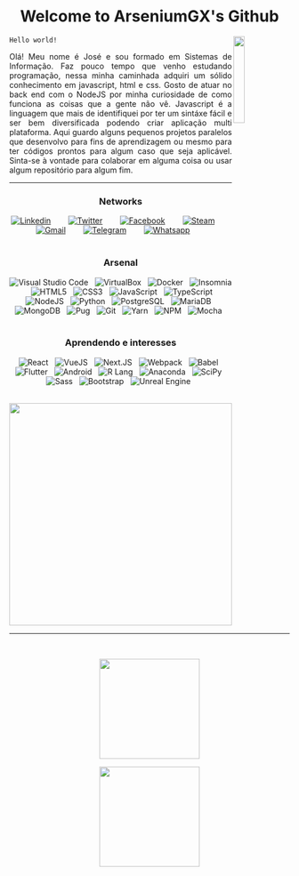 <!--a href="#"><p align="center"><img width="48px" src="https://avatars.githubusercontent.com/u/9919?v=4" alt="Github" /></p></a-->
<h1 align="center">Welcome to ArseniumGX's Github </h1>
<img align="right" width="20%" src="https://media.giphy.com/media/CEHtFH3rJ6xdhBUKIT/giphy.gif"/>

<code>Hello world!</code>

<p align="justify">
   Olá!
   Meu nome é José e sou formado em Sistemas de Informação. Faz pouco tempo que venho estudando programação, nessa minha caminhada adquiri um sólido conhecimento em javascript, html e css. Gosto de atuar no back end com o NodeJS por minha curiosidade de como funciona as coisas que a gente não vê. Javascript é a linguagem que mais de identifiquei por ter um sintáxe fácil e ser bem diversificada podendo criar aplicação multi plataforma. Aqui guardo alguns pequenos projetos paralelos que desenvolvo para fins de aprendizagem ou mesmo para ter códigos prontos para algum caso que seja aplicável. Sinta-se à vontade para colaborar em alguma coisa ou usar algum repositório para algum fim.
</p>

---

<h3 align="center">Networks</h3>

<div align="center">
   <a href="https://www.linkedin.com/in/arseniumgx" target="blank"><img src="https://img.shields.io/badge/Linkedin-0A66C2?style=social&logo=linkedin&logoColor=0A66C2" alt="Linkedin" /></a> &nbsp;&nbsp;&nbsp;&nbsp;&nbsp;&nbsp;
   <a href="https://twitter.com/arseniumgx" target="blank"><img src="https://img.shields.io/badge/Twitter-1DA1F2?style=social&logo=twitter&logoColor=1DA1F2" alt="Twitter" /></a> &nbsp;&nbsp;&nbsp;&nbsp;&nbsp;&nbsp;
   <a href="https://www.facebook.com/arseniumgx" target="blank"><img src="https://img.shields.io/badge/Facebook-1877F2?style=social&logo=facebook&logoColor=1877F2" alt="Facebook" /></a> &nbsp;&nbsp;&nbsp;&nbsp;&nbsp;&nbsp;
   <a href="https://steamcommunity.com/profiles/76561198144096375/" target="blank"><img src="https://img.shields.io/badge/Steam-000000?style=social&logo=steam&logoColor=000000" alt="Steam" /></a> &nbsp;&nbsp;&nbsp;&nbsp;&nbsp;&nbsp;
   <a href="mailto:8glibibag@relay.firefox.com" target="blank"><img src="https://img.shields.io/badge/Gmail-EA4335?style=social&logo=gmail&logoColor=EA4335" alt="Gmail" /></a> &nbsp;&nbsp;&nbsp;&nbsp;&nbsp;&nbsp;
   <a href="http://t.me/ArseniumGX" target="blank"><img src="https://img.shields.io/badge/Telegram-26A5E4?style=social&logo=telegram&logoColor=26A5E4" alt="Telegram" /></a> &nbsp;&nbsp;&nbsp;&nbsp;&nbsp;&nbsp;
   <a href="https://wa.me/message/6PYCIZE4G3ABC1" target="blank"><img src="https://img.shields.io/badge/Whatsapp-25D366?style=social&logo=whatsapp&logoColor=25D366" alt="Whatsapp" /></a> &nbsp;&nbsp;&nbsp;&nbsp;&nbsp;&nbsp;
</div>

<br>

<h3 align="center">Arsenal</h3>

<div align="center">
   <img src="https://img.shields.io/badge/VS_Code-007ACC?style=flat&logo=visual-studio-code&logoColor=white" alt="Visual Studio Code">&nbsp;&nbsp;
   <img src="https://img.shields.io/badge/virtualbox-183A61?style=flat&logo=virtualbox&logoColor=FFFFFF" alt="VirtualBox">&nbsp;&nbsp;
   <img src="https://img.shields.io/badge/Docker-2496ED?style=flat&logo=docker&logoColor=FFFFFF" alt="Docker">&nbsp;&nbsp;
   <img src="https://img.shields.io/badge/insomnia-5849BE?style=flat&logo=insomnia&logoColor=FFFFFF" alt="Insomnia" />&nbsp;&nbsp;
   <img src="https://img.shields.io/badge/HTML5-E34F26?style=flat&logo=html5&logoColor=FFFFFF" alt="HTML5">&nbsp;&nbsp;
   <img src="https://img.shields.io/badge/CSS3-1572B6?style=flat&logo=css3&logoColor=FFFFFF" alt="CSS3">&nbsp;&nbsp;
   <img src="https://img.shields.io/badge/JavaScript-F7DF1E?style=flat&logo=javascript&logoColor=000000" alt="JavaScript">&nbsp;&nbsp;
   <img src="https://img.shields.io/badge/TypeScript-3178C6?style=flat&logo=typescript&logoColor=FFFFFF" alt="TypeScript">&nbsp;&nbsp;
   <img src="https://img.shields.io/badge/NodeJS-339933?style=flat&logo=nodedotjs&logoColor=FFFFFF"  alt="NodeJS">&nbsp;&nbsp;
   <img src="https://img.shields.io/badge/Python-3776AB?style=flat&logo=python&logoColor=FFFFFF" alt="Python">&nbsp;&nbsp;
   <img src="https://img.shields.io/badge/Postgresql-4169E1?style=flat&logo=postgresql&logoColor=FFFFFF" alt="PostgreSQL">&nbsp;&nbsp;
   <img src="https://img.shields.io/badge/mariadb-003545?style=flat&logo=mariadb&logoColor=FFFFFF" alt="MariaDB">&nbsp;&nbsp;
   <img src="https://img.shields.io/badge/mongodb-47A248?style=flat&logo=mongodb&logoColor=FFFFFF" alt="MongoDB">&nbsp;&nbsp;
   <img src="https://img.shields.io/badge/Pugs-A86454?style=flat&logo=pug&logoColor=FFFFFF" alt="Pug">&nbsp;&nbsp;
   <img src="https://img.shields.io/badge/git-F05032?style=flat&logo=git&logoColor=FFFFFF" alt="Git">&nbsp;&nbsp;
   <img src="https://img.shields.io/badge/yarn-2C8EBB?style=flat&logo=yarn&logoColor=FFFFFF" alt="Yarn">&nbsp;&nbsp;
   <img src="https://img.shields.io/badge/npm-CB3837?style=flat&logo=npm&logoColor=FFFFFF" alt="NPM">&nbsp;&nbsp;
   <img src="https://img.shields.io/badge/mocha-8D6748?style=flat&logo=mocha&logoColor=FFFFFF" alt="Mocha">&nbsp;&nbsp;
</div>

<br>

<h3 align="center">Aprendendo e interesses</h3>

<div align="center">
   <img src="https://img.shields.io/badge/React-61DAFB?style=flat&logo=react&logoColor=000000" alt="React">&nbsp;&nbsp;
   <img src="https://img.shields.io/badge/Vuejs-4FC08D?style=flat&logo=vuedotjs&logoColor=FFFFFF" alt="VueJS">&nbsp;&nbsp;
   <img src="https://img.shields.io/badge/nextjs-000000?style=flat&logo=nextdotjs&logoColor=FFFFFF" alt="Next.JS">&nbsp;&nbsp;
   <img src="https://img.shields.io/badge/webpack-8DD6F9?style=flat&logo=webpack&logoColor=000000" alt="Webpack">&nbsp;&nbsp;
   <img src="https://img.shields.io/badge/babel-F9DC3E?style=flat&logo=babel&logoColor=000000" alt="Babel">&nbsp;&nbsp;
   <img src="https://img.shields.io/badge/flutter-02569B?style=flat&logo=flutter&logoColor=FFFFFF" alt="Flutter">&nbsp;&nbsp;
   <img src="https://img.shields.io/badge/android-3DDC84?style=flat&logo=android&logoColor=FFFFFF" alt="Android">&nbsp;&nbsp;
   <img src="https://img.shields.io/badge/r-276DC3?style=flat&logo=r&logoColor=FFFFFF" alt="R Lang">&nbsp;&nbsp;
   <img src="https://img.shields.io/badge/anaconda-44A833?style=flat&logo=anaconda&logoColor=FFFFFF" alt="Anaconda">&nbsp;&nbsp;
   <img src="https://img.shields.io/badge/scipy-8CAAE6?style=flat&logo=scipy&logoColor=FFFFFF" alt="SciPy">&nbsp;&nbsp;
   <img src="https://img.shields.io/badge/sass-CC6699?style=flat&logo=sass&logoColor=FFFFFF" alt="Sass">&nbsp;&nbsp;
   <img src="https://img.shields.io/badge/bootstrap-7952B3?style=flat&logo=bootstrap&logoColor=FFFFFF" alt="Bootstrap">&nbsp;&nbsp;
   <img src="https://img.shields.io/badge/unreal_engine-313131?style=flat&logo=unreal-engine&logoColor=FFFFFF" alt="Unreal Engine">&nbsp;&nbsp;
</div>

<br>
<!--
Testes
-->


<p align="center">
   <img width="400px" src="https://media.giphy.com/media/Ah3zHH7hvsSB2/giphy.gif" />
</p>

---


<br>


<div align="center">
   <p>
      <img height=180px align="center" src="https://github-readme-stats.vercel.app/api?username=arseniumgx&show_icons=true&theme=monokai&custom_title=ArseniumGX's+Github+stats&include_all_commits=true&count_private=true" />
   </p>
   <p>
      <img height=180px align="center" src="https://github-readme-stats.vercel.app/api/top-langs/?username=arseniumgx&layout=compact&theme=monokai&langs_count=8" />
   </p>
</div>

<br>


<!---  **************************************************************************************************************************************************  --->
